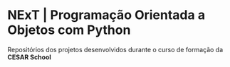 # NExT | **Programação Orientada a Objetos** com Python
Repositórios dos projetos desenvolvidos durante o curso de formação da **CESAR School**
